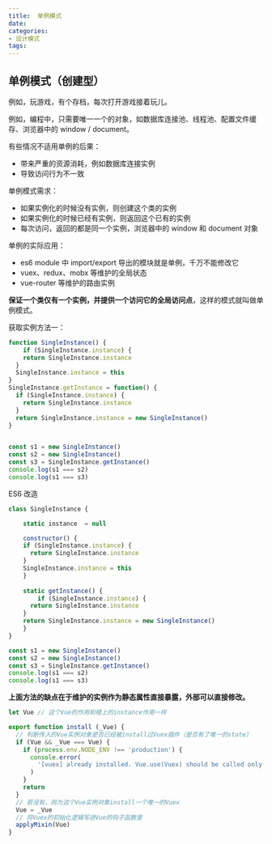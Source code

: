 ```yaml
---
title:  单例模式
date: 
categories:
- 设计模式
tags:
---
```


## 单例模式（创建型）

例如，玩游戏，有个存档，每次打开游戏接着玩儿。

例如，编程中，只需要唯一一个的对象，如数据库连接池、线程池、配置文件缓存、浏览器中的 window / document。

有些情况不适用单例的后果：

* 带来严重的资源消耗，例如数据库连接实例
* 导致访问行为不一致



单例模式需求：

* 如果实例化的时候没有实例，则创建这个类的实例
* 如果实例化的时候已经有实例，则返回这个已有的实例
* 每次访问，返回的都是同一个实例，浏览器中的 window 和 document 对象



单例的实际应用：

* es6 module 中 import/export 导出的模块就是单例，千万不能修改它
* vuex、redux、mobx 等维护的全局状态
* vue-router 等维护的路由实例







**保证一个类仅有一个实例，并提供一个访问它的全局访问点**，这样的模式就叫做单例模式。

获取实例方法一：

```javascript
function SingleInstance() {
	if (SingleInstance.instance) {
    return SingleInstance.instance
  }
  SingleInstance.instance = this
}
SingleInstance.getInstance = function() {
  if (SingleInstance.instance) {
    return SingleInstance.instance
  }
  return SingleInstance.instance = new SingleInstance()
}


const s1 = new SingleInstance()
const s2 = new SingleInstance()
const s3 = SingleInstance.getInstance()
console.log(s1 === s2)
console.log(s1 === s3)
```

ES6 改造

```javascript
class SingleInstance {

	static instance  = null

	constructor() {
    if (SingleInstance.instance) {
      return SingleInstance.instance
    }
    SingleInstance.instance = this
	}
	
	static getInstance() {
		if (SingleInstance.instance) {
      return SingleInstance.instance
    }
    return SingleInstance.instance = new SingleInstance()
	}
}

const s1 = new SingleInstance()
const s2 = new SingleInstance()
const s3 = SingleInstance.getInstance()
console.log(s1 === s2)
console.log(s1 === s3)
```

**上面方法的缺点在于维护的实例作为静态属性直接暴露，外部可以直接修改。**

```javascript
let Vue // 这个Vue的作用和楼上的instance作用一样

export function install (_Vue) {
  // 判断传入的Vue实例对象是否已经被install过Vuex插件（是否有了唯一的state）
  if (Vue && _Vue === Vue) {
    if (process.env.NODE_ENV !== 'production') {
      console.error(
        '[vuex] already installed. Vue.use(Vuex) should be called only once.'
      )
    }
    return
  }
  // 若没有，则为这个Vue实例对象install一个唯一的Vuex
  Vue = _Vue
  // 将Vuex的初始化逻辑写进Vue的钩子函数里
  applyMixin(Vue)
}
```


